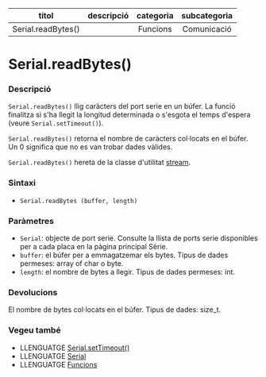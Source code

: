 
| títol | descripció   | categoria  | subcategoria        |
| :---: | :----------: | :--------: | :-----------------: |
| Serial.readBytes() | | Funcions | Comunicació |

# Serial.readBytes()

### Descripció

`Serial.readBytes()` llig caràcters del port serie en un búfer. La funció finalitza si s'ha llegit la longitud determinada o s'esgota el temps d'espera (veure `Serial.setTimeout()`).

`Serial.readBytes()` retorna el nombre de caràcters col·locats en el búfer. Un 0 significa que no es van trobar dades vàlides.

`Serial.readBytes()` hereta de la classe d'utilitat [stream](../Stream.md).

### Sintaxi

*  `Serial.readBytes (buffer, length)`

### Paràmetres

*  `Serial`: objecte de port serie. Consulte la llista de ports serie disponibles per a cada placa en la pàgina principal Sèrie.  
*  `buffer`: el búfer per a emmagatzemar els bytes. Tipus de dades permeses: array of char o byte.  
*  `length`: el nombre de bytes a llegir. Tipus de dades permeses: int.  

### Devolucions

El nombre de bytes col·locats en el búfer. Tipus de dades: size_t.

### Vegeu també

*  LLENGUATGE [Serial.setTimeout()](./Serial.setTimeout().md)  
*  LLENGUATGE [Serial](../Serial.md)  
*  LLENGUATGE [Funcions](../../Funcions.md)

